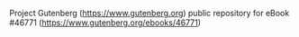 Project Gutenberg (https://www.gutenberg.org) public repository for eBook #46771 (https://www.gutenberg.org/ebooks/46771)
